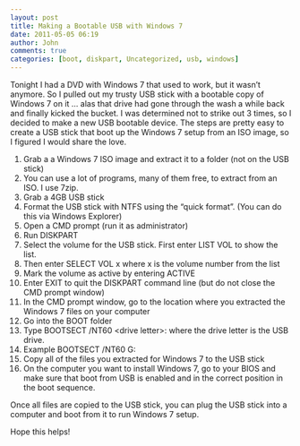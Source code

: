 ```yaml
---
layout: post
title: Making a Bootable USB with Windows 7
date: 2011-05-05 06:19
author: John
comments: true
categories: [boot, diskpart, Uncategorized, usb, windows]
---
```

<p>Tonight I had a DVD with Windows 7 that used to work, but it wasn’t anymore. So I pulled out my trusty USB stick with a bootable copy of Windows 7 on it … alas that drive had gone through the wash a while back and finally kicked the bucket. I was determined not to strike out 3 times, so I decided to make a new USB bootable device. The steps are pretty easy to create a USB stick that boot up the Windows 7 setup from an ISO image, so I figured I would share the love.</p> <ol> <li>Grab a a Windows 7 ISO image and extract it to a folder (not on the USB stick)</li>  <li>You can use a lot of programs, many of them free, to extract from an ISO. I use 7zip.</li> <li>Grab a 4GB USB stick </li> <li>Format the USB stick with NTFS using the “quick format”. (You can do this via Windows Explorer) </li> <li>Open a CMD prompt (run it as administrator)</li> <li>Run DISKPART</li> <li>Select the volume for the USB stick. First enter LIST VOL to show the list.</li> <li>Then enter SELECT VOL x where x is the volume number from the list</li> <li>Mark the volume as active by entering ACTIVE</li> <li>Enter EXIT to quit the DISKPART command line (but do not close the CMD prompt window)</li> <li>In the CMD prompt window, go to the location where you extracted the Windows 7 files on your computer</li> <li>Go into the BOOT folder</li> <li>Type BOOTSECT /NT60 &lt;drive letter&gt;: where the drive letter is the USB drive. </li> <li>Example BOOTSECT /NT60 G:</li> <li>Copy all of the files you extracted for Windows 7 to the USB stick</li> <li>On the computer you want to install Windows 7, go to your BIOS and make sure that boot from USB is enabled and in the correct position in the boot sequence.</li></ol> <p>Once all files are copied to the USB stick, you can plug the USB stick into a computer and boot from it to run Windows 7 setup.</p> <p>Hope this helps!</p>

